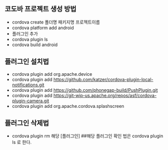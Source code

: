## 코도바 프로젝트 생성 방법
- cordova create 폴더명 패키지명 프로젝트이름
- cordova platform add android
- 플러그인 추가
- cordova plugin ls
- cordova build android

## 플러그인 설치법
- cordova plugin add org.apache.device 
- cordova plugin add https://github.com/katzer/cordova-plugin-local-notifications.git 
- cordova plugin add https://github.com/phonegap-build/PushPlugin.git 
- cordova plugin add https://git-wip-us.apache.org/repos/asf/cordova-plugin-camera.git 
- cordova plugin add org.apache.cordova.splashscreen 

## 플러그인 삭제법
- cordova plugin rm 해당 [플러그인]
##해당 플러그인 확인 법은 cordova plugin ls 로 한다.
